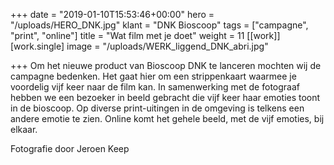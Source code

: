 +++
date = "2019-01-10T15:53:46+00:00"
hero = "/uploads/HERO_DNK.jpg"
klant = "DNK Bioscoop"
tags = ["campagne", "print", "online"]
title = "Wat film met je doet"
weight = 11
[[work]]
[work.single]
image = "/uploads/WERK_liggend_DNK_abri.jpg"

+++
Om het nieuwe product van Bioscoop DNK te lanceren mochten wij de campagne bedenken. Het gaat hier om een strippenkaart waarmee je voordelig vijf keer naar de film kan. In samenwerking met de fotograaf hebben we een bezoeker in beeld gebracht die vijf keer haar emoties toont in de bioscoop. Op diverse print-uitingen in de omgeving is telkens een andere emotie te zien. Online komt het gehele beeld, met de vijf emoties, bij elkaar.

Fotografie door Jeroen Keep
